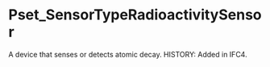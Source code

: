 # Pset_SensorTypeRadioactivitySensor

A device that senses or detects atomic decay.<!-- end of definition --> HISTORY: Added in IFC4.
